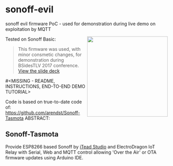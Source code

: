 # sonoff-evil
sonoff evil firmware PoC - used for demonstration during live demo on exploitation by MQTT

Tested on Sonoff Basic:
<img src="https://github.com/arendst/arendst.github.io/blob/master/media/sonoffbasic.jpg" width="250" align="right" />

> This firmware was used, with minor consmetic changes, for demonstration during BSidesTLV 2017 conference.
> [View the slide deck](https://www.slideshare.net/moshez/mqtt-iot-explore-exploit-bsidestlv-2017-june-2017)

#<MISSING - README, INSTRUCTIONS, END-TO-END DEMO TUTORIAL>

Code is based on true-to-date code of:
https://github.com/arendst/Sonoff-Tasmota
ABSTRACT:
## Sonoff-Tasmota
Provide ESP8266 based Sonoff by [iTead Studio](https://www.itead.cc/) and ElectroDragon IoT Relay with Serial, Web and MQTT control allowing 'Over the Air' or OTA firmware updates using Arduino IDE.

